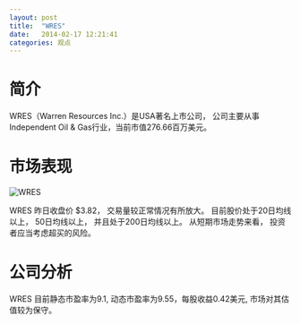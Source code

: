```yaml
---
layout: post
title:  "WRES"
date:   2014-02-17 12:21:41
categories: 观点
---
```


# 简介
WRES（Warren Resources Inc.）是USA著名上市公司，
公司主要从事Independent Oil & Gas行业，当前市值276.66百万美元。

# 市场表现

![WRES](http://finviz.com/chart.ashx?t=WRES&ty=c&ta=1&p=d&s=l)

WRES 昨日收盘价 $3.82，
交易量较正常情况有所放大。
目前股价处于20日均线以上，
50日均线以上，
并且处于200日均线以上。
从短期市场走势来看，
投资者应当考虑超买的风险。

# 公司分析
WRES 目前静态市盈率为9.1, 动态市盈率为9.55，每股收益0.42美元,
市场对其估值较为保守。
